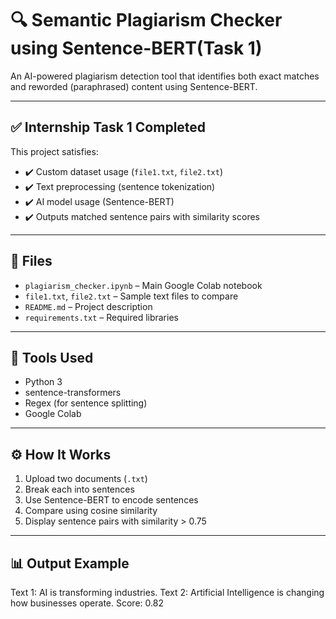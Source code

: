 # 🔍 Semantic Plagiarism Checker using Sentence-BERT(Task 1)

An AI-powered plagiarism detection tool that identifies both exact matches and reworded (paraphrased) content using Sentence-BERT.

---

## ✅ Internship Task 1 Completed

This project satisfies:
- ✔️ Custom dataset usage (`file1.txt`, `file2.txt`)
- ✔️ Text preprocessing (sentence tokenization)
- ✔️ AI model usage (Sentence-BERT)
- ✔️ Outputs matched sentence pairs with similarity scores

---

## 📁 Files
- `plagiarism_checker.ipynb` – Main Google Colab notebook
- `file1.txt`, `file2.txt` – Sample text files to compare
- `README.md` – Project description
- `requirements.txt` – Required libraries

---

## 🔧 Tools Used
- Python 3
- sentence-transformers
- Regex (for sentence splitting)
- Google Colab

---

## ⚙️ How It Works
1. Upload two documents (`.txt`)
2. Break each into sentences
3. Use Sentence-BERT to encode sentences
4. Compare using cosine similarity
5. Display sentence pairs with similarity > 0.75

---

## 📊 Output Example
Text 1: AI is transforming industries.
Text 2: Artificial Intelligence is changing how businesses operate.
Score: 0.82



